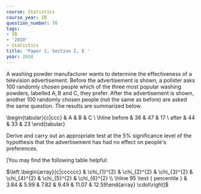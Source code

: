 ```yaml
---
course: Statistics
course_year: IB
question_number: 70
tags:
- IB
- '2010'
- Statistics
title: 'Paper 2, Section I, E '
year: 2010
---
```




A washing powder manufacturer wants to determine the effectiveness of a television advertisement. Before the advertisement is shown, a pollster asks 100 randomly chosen people which of the three most popular washing powders, labelled $\mathrm{A}, \mathrm{B}$ and $\mathrm{C}$, they prefer. After the advertisement is shown, another 100 randomly chosen people (not the same as before) are asked the same question. The results are summarized below.

\begin{tabular}{c|ccc} 
& $\mathrm{A}$ & $\mathrm{B}$ & $\mathrm{C}$ \\
\hline before & 36 & 47 & 17 \\
after & 44 & 33 & 23
\end{tabular}

Derive and carry out an appropriate test at the $5 \%$ significance level of the hypothesis that the advertisement has had no effect on people's preferences.

[You may find the following table helpful:

$\left.\begin{array}{c|cccccc} & \chi_{1}^{2} & \chi_{2}^{2} & \chi_{3}^{2} & \chi_{4}^{2} & \chi_{5}^{2} & \chi_{6}^{2} \\ \hline 95 \text { percentile } & 3.84 & 5.99 & 7.82 & 9.49 & 11.07 & 12.59\end{array} \cdot\right]$